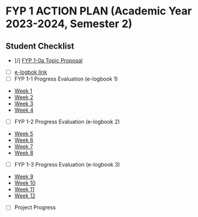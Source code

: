 # FYP 1 ACTION PLAN (Academic Year 2023-2024, Semester 2)

## Student Checklist

- [/] [FYP 1-0a Topic Proposal](https://docs.google.com/document/d/1vefJ0vwEF74DSQTE-DMZpXptfNmTL8Zp1gOh6bozLPE/edit)
- [ ] [e-logbok link](https://drive.google.com/drive/u/0/folders/1HIJ8KLAXOljHgNOawAjOZHl_OUoAgfGc?ths=true)
- [ ] FYP 1-1 Progress Evaluation (e-logbook 1)
- [Week 1](https://docs.google.com/document/d/1XLURuILJ_BPfsAMvdM_tTQDFWnQis0_zwf3jbbIcGh4/edit)
- [Week 2]()
- [Week 3]()
- [Week 4]()
- [ ] FYP 1-2 Progress Evaluation (e-logbook 2)
- [Week 5]()
- [Week 6]()
- [Week 7]()
- [Week 8]()
- [ ] FYP 1-3 Progress Evaluation (e-logbook 3)
- [Week 9]()
- [Week 10]()
- [Week 11]()
- [Week 12]()
- [ ] Project Progress
